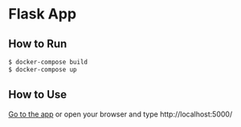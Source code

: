 # Flask App

## How to Run

```sh
$ docker-compose build
$ docker-compose up
```

## How to Use

[Go to the app](http://localhost:5000/) or open your browser and type http://localhost:5000/ 



